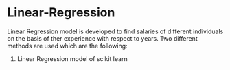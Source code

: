 # Linear-Regression
Linear Regression model is developed to find salaries of different individuals on the basis of ther experience with respect to years. 
Two different methods are used which are the following:
1. Linear Regression model of scikit learn

